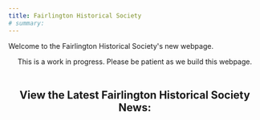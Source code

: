 ```yaml
---
title: Fairlington Historical Society
# summary: 
---
```


<style>
hr { display: none; }
.title, .textcenter { text-align: center; }
</style>

Welcome to the Fairlington Historical Society's new webpage.

<div class="textcenter">
This is a work in progress. Please be patient as we build this webpage.
<br>
<br>

<h2>View the Latest Fairlington Historical Society News:</h2>
</div>